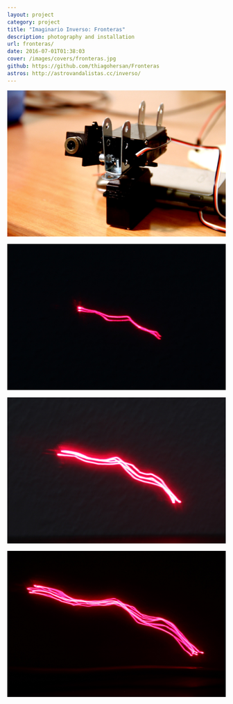 ```yaml
---
layout: project
category: project
title: "Imaginario Inverso: Fronteras"
description: photography and installation
url: fronteras/
date: 2016-07-01T01:38:03
cover: /images/covers/fronteras.jpg
github: https://github.com/thiagohersan/Fronteras
astros: http://astrovandalistas.cc/inverso/
---
```

![](/images/projects/fronteras/device00.jpg)

![](/images/projects/fronteras/laser00.jpg)

![](/images/projects/fronteras/laser01.jpg)

![](/images/projects/fronteras/laser02.jpg)
